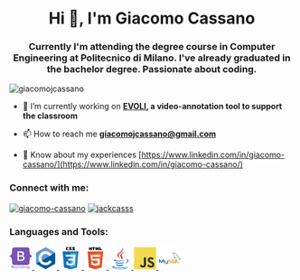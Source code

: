 <h1 align="center">Hi 👋, I'm Giacomo Cassano</h1>
<h3 align="center">Currently I'm attending the degree course in Computer Engineering at Politecnico di Milano. I've already graduated in the bachelor degree. Passionate about coding.</h3>

<p align="left"> <img src="https://komarev.com/ghpvc/?username=giacomojcassano&label=Profile%20views&color=0e75b6&style=flat" alt="giacomojcassano" /> </p>

- 🌱 I’m currently working on **<a href="https://www.evolisync.polimi.it" target="blank">EVOLI</a>, a video-annotation tool to support the classroom**

- 📫 How to reach me **giacomojcassano@gmail.com**

- 📄 Know about my experiences [https://www.linkedin.com/in/giacomo-cassano/](https://www.linkedin.com/in/giacomo-cassano/)

<h3 align="left">Connect with me:</h3>
<p align="left">
<a href="https://linkedin.com/in/giacomo-cassano" target="blank"><img align="center" src="https://raw.githubusercontent.com/rahuldkjain/github-profile-readme-generator/master/src/images/icons/Social/linked-in-alt.svg" alt="giacomo-cassano" height="30" width="40" /></a>
<a href="https://instagram.com/jackcasss" target="blank"><img align="center" src="https://raw.githubusercontent.com/rahuldkjain/github-profile-readme-generator/master/src/images/icons/Social/instagram.svg" alt="jackcasss" height="30" width="40" /></a>
</p>

<h3 align="left">Languages and Tools:</h3>
<p align="left"> <a href="https://getbootstrap.com" target="_blank"> <img src="https://raw.githubusercontent.com/devicons/devicon/master/icons/bootstrap/bootstrap-plain-wordmark.svg" alt="bootstrap" width="40" height="40"/> </a> <a href="https://www.cprogramming.com/" target="_blank"> <img src="https://raw.githubusercontent.com/devicons/devicon/master/icons/c/c-original.svg" alt="c" width="40" height="40"/> </a> <a href="https://www.w3schools.com/css/" target="_blank"> <img src="https://raw.githubusercontent.com/devicons/devicon/master/icons/css3/css3-original-wordmark.svg" alt="css3" width="40" height="40"/> </a> <a href="https://www.w3.org/html/" target="_blank"> <img src="https://raw.githubusercontent.com/devicons/devicon/master/icons/html5/html5-original-wordmark.svg" alt="html5" width="40" height="40"/> </a> <a href="https://www.java.com" target="_blank"> <img src="https://raw.githubusercontent.com/devicons/devicon/master/icons/java/java-original.svg" alt="java" width="40" height="40"/> </a> <a href="https://developer.mozilla.org/en-US/docs/Web/JavaScript" target="_blank"> <img src="https://raw.githubusercontent.com/devicons/devicon/master/icons/javascript/javascript-original.svg" alt="javascript" width="40" height="40"/> </a> <a href="https://www.mysql.com/" target="_blank"> <img src="https://raw.githubusercontent.com/devicons/devicon/master/icons/mysql/mysql-original-wordmark.svg" alt="mysql" width="40" height="40"/> </a> </p>
